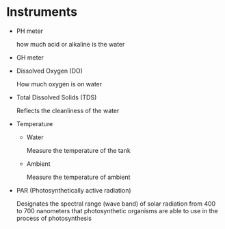 # Instruments

- PH meter

  how much acid or alkaline is the water
- GH meter
  
  
- Dissolved Oxygen (DO)

  How much oxygen is on water
- Total Dissolved Solids (TDS)

  Reflects the cleanliness of the water

- Temperature
  - Water
  
    Measure the temperature of the tank
  - Ambient
  
    Measure the temperature of ambient


-  PAR (Photosynthetically active radiation)
   
   Designates the spectral range (wave band) of solar radiation from 400 to
   700 nanometers that photosynthetic organisms are able to use in the process of photosynthesis